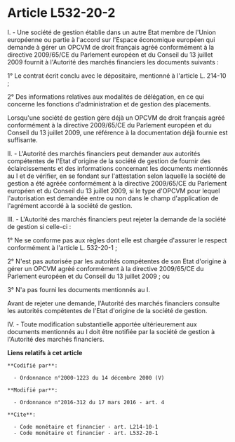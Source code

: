 # Article L532-20-2

I. - Une société de gestion établie dans un autre Etat membre de l'Union européenne ou partie à l'accord sur l'Espace
économique européen qui demande à gérer un OPCVM de droit français agréé conformément à la directive 2009/65/CE du Parlement
européen et du Conseil du 13 juillet 2009 fournit à l'Autorité des marchés financiers les documents suivants : 

1° Le contrat écrit conclu avec le dépositaire, mentionné à l'article L. 214-10 ; 

2° Des informations relatives aux modalités de délégation, en ce qui concerne les fonctions d'administration et de gestion
des placements. 

Lorsqu'une société de gestion gère déjà un OPCVM de droit français agréé conformément à la directive 2009/65/CE du Parlement
européen et du Conseil du 13 juillet 2009, une référence à la documentation déjà fournie est suffisante. 

II. - L'Autorité des marchés financiers peut demander aux autorités compétentes de l'Etat d'origine de la société de gestion
de fournir des éclaircissements et des informations concernant les documents mentionnés au I et de vérifier, en se fondant
sur l'attestation selon laquelle la société de gestion a été agréée conformément à la directive 2009/65/CE du Parlement
européen et du Conseil du 13 juillet 2009, si le type d'OPCVM pour lequel l'autorisation est demandée entre ou non dans le
champ d'application de l'agrément accordé à la société de gestion. 

III. - L'Autorité des marchés financiers peut rejeter la demande de la société de gestion si celle-ci : 

1° Ne se conforme pas aux règles dont elle est chargée d'assurer le respect conformément à l'article L. 532-20-1 ; 

2° N'est pas autorisée par les autorités compétentes de son Etat d'origine à gérer un OPCVM agréé conformément à la directive
2009/65/CE du Parlement européen et du Conseil du 13 juillet 2009 ; ou 

3° N'a pas fourni les documents mentionnés au I. 

Avant de rejeter une demande, l'Autorité des marchés financiers consulte les autorités compétentes de l'Etat d'origine de la
société de gestion. 

IV. - Toute modification substantielle apportée ultérieurement aux documents mentionnés au I doit être notifiée par la
société de gestion à l'Autorité des marchés financiers.

**Liens relatifs à cet article**

	**Codifié par**:

	  - Ordonnance n°2000-1223 du 14 décembre 2000 (V)

	**Modifié par**:

	  - Ordonnance n°2016-312 du 17 mars 2016 - art. 4

	**Cite**:

	  - Code monétaire et financier - art. L214-10-1
	  - Code monétaire et financier - art. L532-20-1
